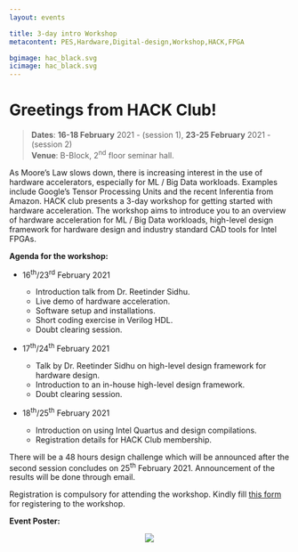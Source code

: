 ```yaml
---
layout: events

title: 3-day intro Workshop
metacontent: PES,Hardware,Digital-design,Workshop,HACK,FPGA

bgimage: hac_black.svg
icimage: hac_black.svg
---
```


# Greetings from HACK Club!

 >**Dates**: **16-18 February** 2021 - (session 1), **23-25 February** 2021 - (session 2)<br/>
 >**Venue**: B-Block, 2<sup>nd</sup> floor seminar hall.

As Moore’s Law slows down, there is increasing interest in the use of hardware accelerators, especially for ML / Big Data workloads. Examples include Google’s Tensor Processing Units and the recent Inferentia from Amazon. HACK club presents a 3-day workshop for getting started with hardware acceleration. The workshop aims to introduce you to an overview of hardware acceleration for ML / Big Data workloads, high-level design framework for hardware design and industry standard CAD tools for Intel FPGAs.

**Agenda for the workshop:**

* 16<sup>th</sup>/23<sup>rd</sup> February 2021
  - Introduction talk from Dr. Reetinder Sidhu.
  - Live demo of hardware acceleration.
  - Software setup and installations.
  - Short coding exercise in Verilog HDL.
  - Doubt clearing session.

* 17<sup>th</sup>/24<sup>th</sup> February 2021
  - Talk by Dr. Reetinder Sidhu on high-level design framework for hardware design.
  - Introduction to an in-house high-level design framework.
  - Doubt clearing session.

* 18<sup>th</sup>/25<sup>th</sup> February 2021
  - Introduction on using Intel Quartus and design compilations.
  - Registration details for HACK Club membership.

There will be a 48 hours design challenge which will be announced after the second session concludes on 25<sup>th</sup> February 2021. Announcement of the results will be done through email.

Registration is compulsory for attending the workshop. Kindly fill [this form](https://forms.gle/j8hX6Mqobcv2JMYUA) for registering to the workshop.


**Event Poster:**

<p style="text-align:center"><a href="https://forms.gle/j8hX6Mqobcv2JMYUA"> <img src="https://docs.google.com/drawings/d/e/2PACX-1vRgoZdEaiLYJIDDC1RoqKHYwK91rA-P3hQdX8bc9aW2JJK2F-7uU-y3n7lOuWh4WPDTcySJzaXzh8MB/pub?w=600&amp;h=768"></a></p>
